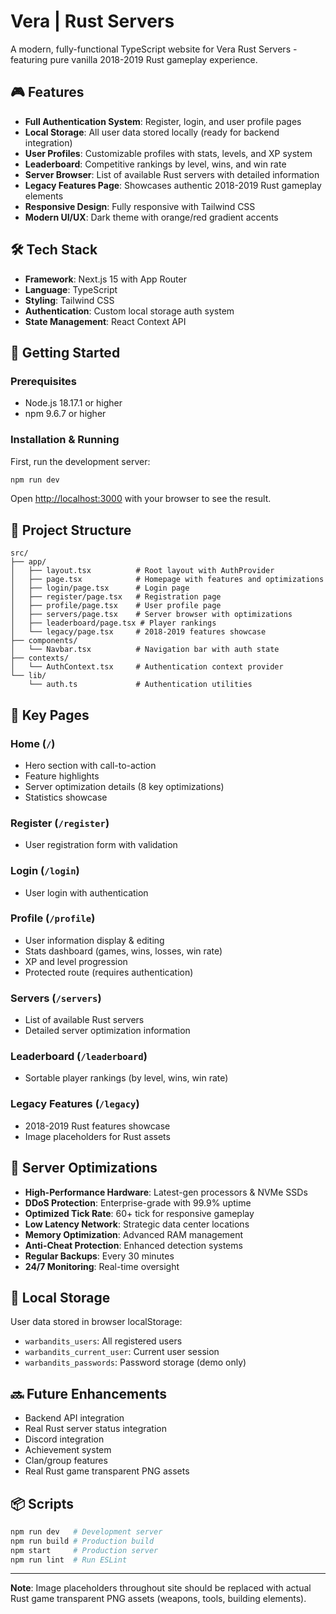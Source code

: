 # Vera | Rust Servers

A modern, fully-functional TypeScript website for Vera Rust Servers - featuring pure vanilla 2018-2019 Rust gameplay experience.

## 🎮 Features

- **Full Authentication System**: Register, login, and user profile pages
- **Local Storage**: All user data stored locally (ready for backend integration)
- **User Profiles**: Customizable profiles with stats, levels, and XP system
- **Leaderboard**: Competitive rankings by level, wins, and win rate
- **Server Browser**: List of available Rust servers with detailed information
- **Legacy Features Page**: Showcases authentic 2018-2019 Rust gameplay elements
- **Responsive Design**: Fully responsive with Tailwind CSS
- **Modern UI/UX**: Dark theme with orange/red gradient accents

## 🛠️ Tech Stack

- **Framework**: Next.js 15 with App Router
- **Language**: TypeScript
- **Styling**: Tailwind CSS
- **Authentication**: Custom local storage auth system
- **State Management**: React Context API

## 🚀 Getting Started

### Prerequisites

- Node.js 18.17.1 or higher
- npm 9.6.7 or higher

### Installation & Running

First, run the development server:

```bash
npm run dev
```

Open [http://localhost:3000](http://localhost:3000) with your browser to see the result.

## 📁 Project Structure

```
src/
├── app/
│   ├── layout.tsx          # Root layout with AuthProvider
│   ├── page.tsx            # Homepage with features and optimizations
│   ├── login/page.tsx      # Login page
│   ├── register/page.tsx   # Registration page
│   ├── profile/page.tsx    # User profile page
│   ├── servers/page.tsx    # Server browser with optimizations
│   ├── leaderboard/page.tsx # Player rankings
│   └── legacy/page.tsx     # 2018-2019 features showcase
├── components/
│   └── Navbar.tsx          # Navigation bar with auth state
├── contexts/
│   └── AuthContext.tsx     # Authentication context provider
└── lib/
    └── auth.ts             # Authentication utilities
```

## 🎯 Key Pages

### Home (`/`)
- Hero section with call-to-action
- Feature highlights
- Server optimization details (8 key optimizations)
- Statistics showcase

### Register (`/register`)
- User registration form with validation

### Login (`/login`)
- User login with authentication

### Profile (`/profile`)
- User information display & editing
- Stats dashboard (games, wins, losses, win rate)
- XP and level progression
- Protected route (requires authentication)

### Servers (`/servers`)
- List of available Rust servers
- Detailed server optimization information

### Leaderboard (`/leaderboard`)
- Sortable player rankings (by level, wins, win rate)

### Legacy Features (`/legacy`)
- 2018-2019 Rust features showcase
- Image placeholders for Rust assets

## 🔧 Server Optimizations

- **High-Performance Hardware**: Latest-gen processors & NVMe SSDs
- **DDoS Protection**: Enterprise-grade with 99.9% uptime
- **Optimized Tick Rate**: 60+ tick for responsive gameplay
- **Low Latency Network**: Strategic data center locations
- **Memory Optimization**: Advanced RAM management
- **Anti-Cheat Protection**: Enhanced detection systems
- **Regular Backups**: Every 30 minutes
- **24/7 Monitoring**: Real-time oversight

## 📝 Local Storage

User data stored in browser localStorage:
- `warbandits_users`: All registered users
- `warbandits_current_user`: Current user session
- `warbandits_passwords`: Password storage (demo only)

## 🔜 Future Enhancements

- Backend API integration
- Real Rust server status integration
- Discord integration
- Achievement system
- Clan/group features
- Real Rust game transparent PNG assets

## 📦 Scripts

```bash
npm run dev   # Development server
npm run build # Production build
npm start     # Production server
npm run lint  # Run ESLint
```

---

**Note**: Image placeholders throughout site should be replaced with actual Rust game transparent PNG assets (weapons, tools, building elements).

